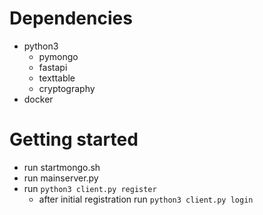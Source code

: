 # Dependencies
- python3
    - pymongo
    - fastapi
    - texttable
    - cryptography
- docker

# Getting started
- run startmongo.sh
- run mainserver.py
- run `python3 client.py register`
    - after initial registration run `python3 client.py login`

